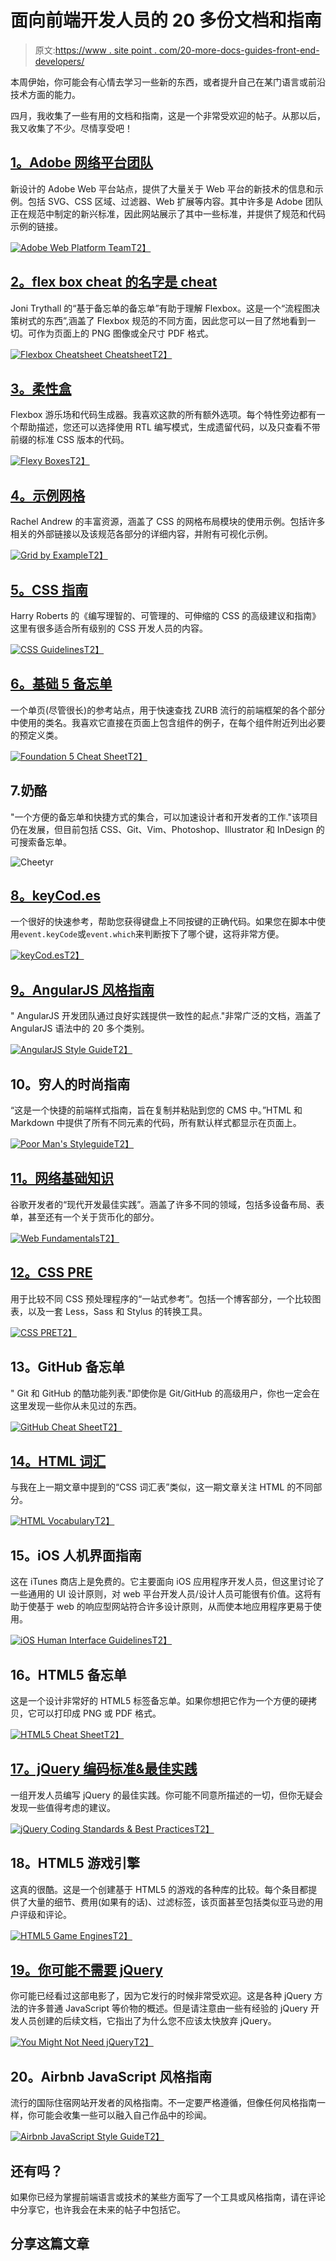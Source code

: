 # 面向前端开发人员的 20 多份文档和指南

> 原文:[https://www . site point . com/20-more-docs-guides-front-end-developers/](https://www.sitepoint.com/20-more-docs-guides-front-end-developers/)

本周伊始，你可能会有心情去学习一些新的东西，或者提升自己在某门语言或前沿技术方面的能力。

四月，我收集了一些有用的文档和指南，这是一个非常受欢迎的帖子。从那以后，我又收集了不少。尽情享受吧！

## [1。Adobe 网络平台团队](http://webplatform.adobe.com/)

新设计的 Adobe Web 平台站点，提供了大量关于 Web 平台的新技术的信息和示例。包括 SVG、CSS 区域、过滤器、Web 扩展等内容。其中许多是 Adobe 团队正在规范中制定的新兴标准，因此网站展示了其中一些标准，并提供了规范和代码示例的链接。

[![Adobe Web Platform Team](../Images/5588e746cee3286934b2e720a803c9b6.png)T2】](http://webplatform.adobe.com/)

## [2。flex box cheat 的名字是 cheat](http://jonibologna.com/flexbox-cheatsheet/)

Joni Trythall 的“基于备忘单的备忘单”有助于理解 Flexbox。这是一个“流程图决策树式的东西”,涵盖了 Flexbox 规范的不同方面，因此您可以一目了然地看到一切。可作为页面上的 PNG 图像或全尺寸 PDF 格式。

[![Flexbox Cheatsheet Cheatsheet](../Images/3595da7914fd9654c9bf86957993beeb.png)T2】](http://jonibologna.com/flexbox-cheatsheet/)

## [3。柔性盒](http://the-echoplex.net/flexyboxes/)

Flexbox 游乐场和代码生成器。我喜欢这款的所有额外选项。每个特性旁边都有一个帮助描述，您还可以选择使用 RTL 编写模式，生成遗留代码，以及只查看不带前缀的标准 CSS 版本的代码。

[![Flexy Boxes](../Images/1d9ad416c7418a6c225771d0fd36b16e.png)T2】](http://the-echoplex.net/flexyboxes/)

## [4。示例网格](http://gridbyexample.com/)

Rachel Andrew 的丰富资源，涵盖了 CSS 的网格布局模块的使用示例。包括许多相关的外部链接以及该规范各部分的详细内容，并附有可视化示例。

[![Grid by Example](../Images/45c33365618fea2aefb06c2fcee738b0.png)T2】](http://gridbyexample.com/)

## [5。CSS 指南](http://cssguidelin.es/)

Harry Roberts 的《编写理智的、可管理的、可伸缩的 CSS 的高级建议和指南》这里有很多适合所有级别的 CSS 开发人员的内容。

[![CSS Guidelines](../Images/33f34d844f8f708b6c757f61cb5237f6.png)T2】](http://cssguidelin.es/)

## [6。基础 5 备忘单](http://sudheerdev.github.io/Foundation5CheatSheet/)

一个单页(尽管很长)的参考站点，用于快速查找 ZURB 流行的前端框架的各个部分中使用的类名。我喜欢它直接在页面上包含组件的例子，在每个组件附近列出必要的预定义类。

[![Foundation 5 Cheat Sheet](../Images/74627d944b073180444468fd1cf0fbb8.png)T2】](http://sudheerdev.github.io/Foundation5CheatSheet/)

## 7.奶酪

"一个方便的备忘单和快捷方式的集合，可以加速设计者和开发者的工作."该项目仍在发展，但目前包括 CSS、Git、Vim、Photoshop、Illustrator 和 InDesign 的可搜索备忘单。

![Cheetyr](../Images/209a2b4671b728a52529d43bc008f29d.png)

## [8。keyCod.es](http://keycod.es/)

一个很好的快速参考，帮助您获得键盘上不同按键的正确代码。如果您在脚本中使用`event.keyCode`或`event.which`来判断按下了哪个键，这将非常方便。

[![keyCod.es](../Images/5ac369b5c514447ecd0544bb8e68a853.png)T2】](http://keycod.es/)

## [9。AngularJS 风格指南](https://github.com/johnpapa/angularjs-styleguide)

" AngularJS 开发团队通过良好实践提供一致性的起点."非常广泛的文档，涵盖了 AngularJS 语法中的 20 多个类别。

[![AngularJS Style Guide](../Images/fa8706a0bc8596685131b8490f58e0dd.png)T2】](https://github.com/johnpapa/angularjs-styleguide)

## 10。穷人的时尚指南

“这是一个快捷的前端样式指南，旨在复制并粘贴到您的 CMS 中。”HTML 和 Markdown 中提供了所有不同元素的代码，所有默认样式都显示在页面上。

[![Poor Man's Styleguide](../Images/2a18b793ec4500ada49bfaede5038d40.png)T2】](http://www.poormansstyleguide.com/)

## [11。网络基础知识](https://developers.google.com/web/fundamentals/)

谷歌开发者的“现代开发最佳实践”。涵盖了许多不同的领域，包括多设备布局、表单，甚至还有一个关于货币化的部分。

[![Web Fundamentals](../Images/583dacb3ab45c1478573a679305d8375.png)T2】](https://developers.google.com/web/fundamentals/)

## [12。CSS PRE](http://csspre.com/)

用于比较不同 CSS 预处理程序的“一站式参考”。包括一个博客部分，一个比较图表，以及一套 Less，Sass 和 Stylus 的转换工具。

[![CSS PRE](../Images/94b4740a9d99fb3cc8531a209bd19ae6.png)T2】](http://csspre.com/)

## 13。GitHub 备忘单

" Git 和 GitHub 的酷功能列表."即使你是 Git/GitHub 的高级用户，你也一定会在这里发现一些你从未见过的东西。

[![GitHub Cheat Sheet](../Images/e9a4db373827583c0a355e3132042d70.png)T2】](https://github.com/tiimgreen/github-cheat-sheet)

## [14。HTML 词汇](http://apps.workflower.fi/vocabs/html/en)

与我在上一期文章中提到的“CSS 词汇表”类似，这一期文章关注 HTML 的不同部分。

[![HTML Vocabulary](../Images/59f14023ebf6274b5e13ee9e0dd17ea2.png)T2】](http://apps.workflower.fi/vocabs/html/en)

## 15。iOS 人机界面指南

这在 iTunes 商店上是免费的。它主要面向 iOS 应用程序开发人员，但这里讨论了一些通用的 UI 设计原则，对 web 平台开发人员/设计人员可能很有价值。这将有助于使基于 web 的响应型网站符合许多设计原则，从而使本地应用程序更易于使用。

[![iOS Human Interface Guidelines](../Images/13c78a793b7c50fe2d29910a66f7d4b3.png)T2】](https://developer.apple.com/ios/human-interface-guidelines/)

## 16。HTML5 备忘单

这是一个设计非常好的 HTML5 标签备忘单。如果你想把它作为一个方便的硬拷贝，它可以打印成 PNG 或 PDF 格式。

[![HTML5 Cheat Sheet](../Images/3614dc972173986d041748c49c92bfd4.png)T2】](https://websitesetup.org/html5-cheat-sheet/)

## [17。jQuery 编码标准&最佳实践](http://lab.abhinayrathore.com/jquery-standards/)

一组开发人员编写 jQuery 的最佳实践。你可能不同意所描述的一切，但你无疑会发现一些值得考虑的建议。

[![jQuery Coding Standards & Best Practices](../Images/8c5e8da97d535cf9f139eab5c9ab1361.png)T2】](http://lab.abhinayrathore.com/jquery-standards/)

## 18。HTML5 游戏引擎

这真的很酷。这是一个创建基于 HTML5 的游戏的各种库的比较。每个条目都提供了大量的细节、费用(如果有的话)、过滤标签，该页面甚至包括类似亚马逊的用户评级和评论。

[![HTML5 Game Engines](../Images/ad65fb3543c9d6542957abfe49d5c986.png)T2】](http://html5gameengine.com/)

## [19。你可能不需要 jQuery](http://youmightnotneedjquery.com/)

你可能已经看过这部电影了，因为它发行的时候非常受欢迎。这是各种 jQuery 方法的许多普通 JavaScript 等价物的概述。但是请注意由一些有经验的 jQuery 开发人员创建的后续文档，它指出了为什么您不应该太快放弃 jQuery。

[![You Might Not Need jQuery](../Images/c8a1a9e71a6319b862a2a202bac8fea9.png)T2】](http://youmightnotneedjquery.com/)

## 20。Airbnb JavaScript 风格指南

流行的国际住宿网站开发者的风格指南。不一定要严格遵循，但像任何风格指南一样，你可能会收集一些可以融入自己作品中的珍闻。

[![Airbnb JavaScript Style Guide](../Images/96f5a31c6054d237fc4786025ca3b083.png)T2】](https://github.com/airbnb/javascript)

## 还有吗？

如果你已经为掌握前端语言或技术的某些方面写了一个工具或风格指南，请在评论中分享它，也许我会在未来的帖子中包括它。

## 分享这篇文章